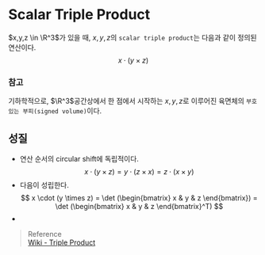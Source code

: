 # Scalar Triple Product
$x,y,z \in \R^3$가 있을 때, $x,y,z$의 `scalar triple product`는 다음과 같이 정의된 연산이다.
$$ x \cdot (y \times z) $$

### 참고
기하학적으로, $\R^3$공간상에서 한 점에서 시작하는 $x,y,z$로 이루어진 육면체의 `부호있는 부피(signed volume)`이다.


## 성질
* 연산 순서의 circular shift에 독립적이다.
  $$ x \cdot (y \times z) = y \cdot (z \times x) = z \cdot (x \times y) $$
* 다음이 성립한다.
  $$ x \cdot (y \times z) = \det (\begin{bmatrix} x & y & z \end{bmatrix}) = \det (\begin{bmatrix} x & y & z \end{bmatrix}^T) $$
* 

> Reference  
> [Wiki - Triple Product](https://en.wikipedia.org/wiki/Triple_product)  
